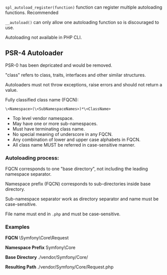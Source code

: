 ```spl_autoload_register(function)``` function can register multiple autoloading functions. Recommended

```__autoload()``` can only allow one autoloading function so is discouraged to use.

Autoloading not available in PHP CLI.

## PSR-4 Autoloader
PSR-0 has been depricated and would be removed.

"class" refers to class, traits, interfaces and other similar structures.

Autoloaders must not throw exceptions, raise errors and should not return a value.

Fully classified class name (FQCN):

```\<Namespace>(\<SubNamespaceNames>)*\<ClassName>```
- Top level vendor namespace.
- May have one or more sub-namespaces.
- Must have terminating class name.
- No special meaning of underscore in any FQCN.
- Any combination of lower and upper case alphabets in FQCN.
- All class name MUST be referred in case-sensitive manner.

### Autoloading process:
FQCN corresponds to one "base directory", not including the leading namespace separator.

Namespace prefix (FQCN) corresponds to sub-directories inside base directory. 

Sub-namespace separator work as directory separator and name must be case-sensitive.

File name must end in ```.php``` and must be case-sensitive.

### Examples
**FQCN**
\Symfony\Core\Request

**Namespace Prefix**
Symfony\Core

**Base Directory**
./vendor/Symfony/Core/

**Resulting Path**
./vendor/Symfony/Core/Request.php


